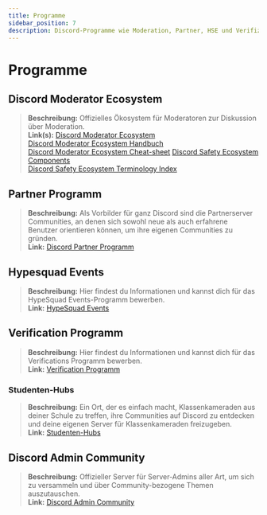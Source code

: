 ```yaml
---
title: Programme
sidebar_position: 7
description: Discord-Programme wie Moderation, Partner, HSE und Verifizierung.
---
```


# Programme

## **Discord Moderator Ecosystem** 
> **Beschreibung:** Offizielles Ökosystem für Moderatoren zur Diskussion über Moderation.   <br/>
**Link(s):** [Discord Moderator Ecosystem](https://blog.discord.com/announcing-the-discord-moderator-academy-exam-a1bcb5b9d405)   <br/>
[Discord Moderator Ecosystem Handbuch](https://drive.google.com/file/d/1rCCi7UZ3BAS38T-zwBVpmTb13m8z7avW/view)   <br/>
[Discord Moderator Ecosystem Cheat-sheet](https://drive.google.com/file/d/1ir-H91-yfskFO4wjEQCtc81ip9XErl9l/view)
[Discord Safety Ecosystem Components](https://docs.google.com/document/d/1rh4gAqymGPAqoi1gnzOw-_nIlgkkLvh233NAgNnq-Sw/edit#heading=h.80lk0cy481v7)  <br/>
[Discord Safety Ecosystem Terminology Index](https://drive.google.com/file/d/1MZYnh165Z1d5BBLIq7ax_Ke6cx8WL64_/view)


## **Partner Programm**

> **Beschreibung:** Als Vorbilder für ganz Discord sind die Partnerserver Communities, an denen sich sowohl neue als auch erfahrene Benutzer orientieren können, um ihre eigenen Communities zu gründen.   <br/>
**Link:** [Discord Partner Programm](https://dis.gd/partners)

## **Hypesquad Events**

> **Beschreibung:** Hier findest du Informationen und kannst dich für das HypeSquad Events-Programm bewerben.   <br/>
**Link:** [HypeSquad Events](https://dis.gd/hypesquad)

## **Verification Programm**

> **Beschreibung:** Hier findest du Informationen und kannst dich für das Verifications Programm bewerben.   <br/>
**Link:** [Verification Programm](https://dis.gd/verification)

### **Studenten-Hubs**

> **Beschreibung:** Ein Ort, der es einfach macht, Klassenkameraden aus deiner Schule zu treffen, ihre Communities auf Discord zu entdecken und deine eigenen Server für Klassenkameraden freizugeben.   <br/>
**Link:** [Studenten-Hubs](https://dis.gd/studenthubs)

## **Discord Admin Community**

> **Beschreibung:** Offizieller Server für Server-Admins aller Art, um sich zu versammeln und über Community-bezogene Themen auszutauschen. <br/>
**Link:** [Discord Admin Community](https://support.discord.com/hc/en-us/articles/5309276245271-Discord-Admin-Server-FAQ)